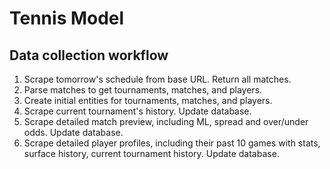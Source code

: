 # Tennis Model

## Data collection workflow

1. Scrape tomorrow's schedule from base URL. Return all matches.
2. Parse matches to get tournaments, matches, and players.
3. Create initial entities for tournaments, matches, and players.
4. Scrape current tournament's history. Update database.
5. Scrape detailed match preview, including ML, spread and over/under odds. Update database.
6. Scrape detailed player profiles, including their past 10 games with stats, surface history, current tournament history. Update database.
